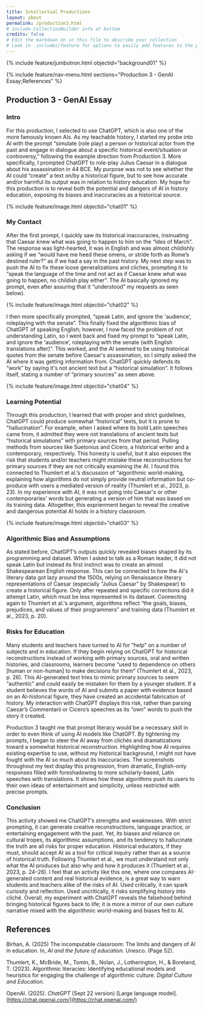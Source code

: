 ```yaml
---
title: Intellectual Productions
layout: about
permalink: /production3.html
# include CollectionBuilder info at bottom
credits: false
# Edit the markdown on in this file to describe your collection
# Look in _includes/feature for options to easily add features to the page
---
```


{% include feature/jumbotron.html objectid="background01" %}

{% include feature/nav-menu.html sections="Production 3 - GenAI Essay;References" %}

## Production 3 - GenAI Essay

### Intro 
For this production, I selected to use ChatGPT, which is also one of the more famously known AIs. As my teachable history, I started my probe into AI with the prompt “simulate (role play) a person or historical actor from the past and engage in dialogue about a specific historical event/situation or controversy,” following the example direction from Production 3. More specifically, I prompted ChatGPT to role-play Julius Caesar in a dialogue about his assassination in 44 BCE. My purpose was not to see whether the AI could “create” a text on/by a historical figure, but to see how accurate and/or harmful its output was in relation to history education. My hope for this production is to reveal both the potential and dangers of AI in history education, exposing its biases and inaccuracies as a historical source.

{% include feature/image.html objectid="chat01" %}

### My Contact
After the first prompt, I quickly saw its historical inaccuracies, insinuating that Caesar knew what was going to happen to him on the “Ides of March”. The response was light-hearted, it was in English and was almost childishly asking if we “would have me heed these omens, or stride forth as Rome’s destined ruler?” as if we had a say in the past history. My next step was to push the AI to fix these loose generalizations and cliches, prompting it to “speak the language of the time and not act as if Caesar knew what was going to happen, no childish play either”. The AI basically ignored my prompt, even after assuring that it “understood” my requests as seen below). 

{% include feature/image.html objectid="chat02" %}

I then more specifically prompted, “speak Latin, and ignore the 'audience’, roleplaying with the senate”. This finally fixed the algorithmic bias of ChatGPT of speaking English; however, I now faced the problem of not understanding Latin, so I went back and fixed my prompt to “speak Latin, and ignore the 'audience’, roleplaying with the senate (with English translations after)”. This worked, and the AI seemed to be using historical quotes from the senate before Caesar's assassination, so I simply asked the AI where it was getting information from. ChatGPT quickly defends its “work” by saying it's not ancient text but a “historical simulation”. It follows itself, stating a number of “primary sources” as seen above.

{% include feature/image.html objectid="chat04" %}

### Learning Potential
Through this production, I learned that with proper and strict guidelines, ChatGPT could produce somewhat “historical” texts, but it is prone to "hallucination”. For example, when I asked where its bold Latin speeches came from, it admitted they were not translations of ancient texts but “historical simulations” with primary sources from that period. Pulling methods from sources like Suetonius and Cicero, a historical writer and a contemporary, respectively. This honesty is useful, but it also exposes the risk that students and/or teachers might mistake these reconstructions for primary sources if they are not critically examining the AI. I found this connected to Thumlert et al.’s discussion of “algorithmic world-making, explaining how algorithms do not simply provide neutral information but co-produce with users a mediated version of reality (Thumlert et al., 2023, p. 23). In my experience with AI, it was not going into Caesar's or other contemporaries’ words but generating a version of him that was based on its training data. Altogether, this exprienment began to reveal the creative and dangerous potential AI holds in a history classroom. 

{% include feature/image.html objectid="chat03" %}

### Algorithmic Bias and Assumptions
As stated before, ChatGPT’s outputs quickly revealed biases shaped by its programming and dataset. When I asked to talk as a Roman leader, it did not speak Latin but instead its first instinct was to create an almost Shakespearean English response. This can be connected to how the AI's literary data got lazy around the 1500s, relying on Renaissance literary representations of Caesar (especially “Julius Caesar” by Shakespear) to create a historical figure. Only after repeated and specific corrections did it attempt Latin, which must be less represented in its dataset. Connecting again to Thumlert et al.'s argument, algorithms reflect “the goals, biases, prejudices, and values of their programmers” and training data (Thumlert et al., 2023, p. 20).

### Risks for Education
Many students and teachers have turned to AI for “help” on a number of subjects and in education. If they begin relying on ChatGPT for historical reconstructions instead of working with primary sources, oral and written histories, and classrooms, learners become “used to dependence on others [human or non-human] to make decisions for them” (Thumlert et al., 2023, p. 26). This AI-generated text tries to mimic primary sources to seem “authentic” and could easily be mistaken for them by a younger student. If a student believes the words of AI and submits a paper with evidence based on an AI-historical figure, they have created an accidental fabrication of history. My interaction with ChatGPT displays this risk, rather than parsing Caesar’s Commentarii or Cicero’s speeches as its “own” words to push the story it created.

Production 3 taught me that prompt literacy would be a necessary skill in order to even think of using AI models like ChatGPT. By tightening my prompts, I began to steer the AI away from clichés and dramatizations toward a somewhat historical reconstruction. Highlighting how AI requires existing expertise to use, without my historical background, I might not have fought with the AI so much about its inaccuracies. The screenshots throughout my text display this progression, from dramatic, English-only responses filled with foreshadowing to more scholarly-based, Latin speeches with translations. It shows how these algorithms push its users to their own ideas of entertainment and simplicity, unless restricted with precise prompts.

### Conclusion
This activity showed me ChatGPT’s strengths and weaknesses. With strict prompting, it can generate creative reconstructions, language practice, or entertaining engagement with the past. Yet, its biases and reliance on cultural tropes, its algorithmic assumptions, and its tendency to hallucinate the truth are all risks for proper education. Historical educators, if they must, should accept AI as a tool for critical inquiry rather than as a source of historical truth. Following Thumlert et al., we must understand not only what the AI produces but also why and how it produces it (Thumlert et al., 2023, p. 24–26). I feel that an activity like this one, where one compares AI-generated content and real historical evidence, is a great way to warn students and teachers alike of the risks of AI. Used critically, it can spark curiosity and reflection. Used uncritically, it risks simplifying history into cliché. Overall, my experiment with ChatGPT reveals the falsehood behind bringing historical figures back to life; it is more a mirror of our own culture narrative mixed with the algorithmic world-making and biases fed to AI.


## References

Birhan, A. (2025) The incomputable classroom: The limits and dangers of AI in education. In, *AI and the future of education.* Unesco. (Page 52). 

Thumlert, K., McBride, M., Tomin, B., Nolan, J., Lotherington, H., & Boreland, T. (2023). Algorithmic literacies: Identifying educational models and heuristics for engaging the challenge of algorithmic culture. *Digital Culture and Education.*

OpenAI. (2025). *ChatGPT* (Sept 22 version) [Large language model]. [https://chat.openai.com/](https://chat.openai.com/)
